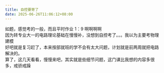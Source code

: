 ```yaml
---
title: 自控要寄了
date: 2025-06-26T11:06:12+08:00
---
```


如题，感觉考的一般，而且平时作业 1：9 啊啊啊啊  
因为转专业大一的电路理论基础在慢慢补，没想到自控考了。。。我以为主要考物理建模  
好吧就是复习赶了，本来按部就班的学不会有太大问题，计划就是前两周就把电路解决的。  
算了，这几天看看，慢慢来吧，其实就是些细节问题，这门课比我想的内容多很多，戒骄戒躁

